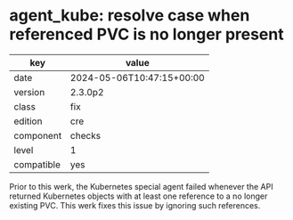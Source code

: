[//]: # (werk v2)
# agent_kube: resolve case when referenced PVC is no longer present

key        | value
---------- | ---
date       | 2024-05-06T10:47:15+00:00
version    | 2.3.0p2
class      | fix
edition    | cre
component  | checks
level      | 1
compatible | yes

Prior to this werk, the Kubernetes special agent failed whenever
the API returned Kubernetes objects with at least one reference
to a no longer existing PVC. This werk fixes this issue by ignoring
such references.
